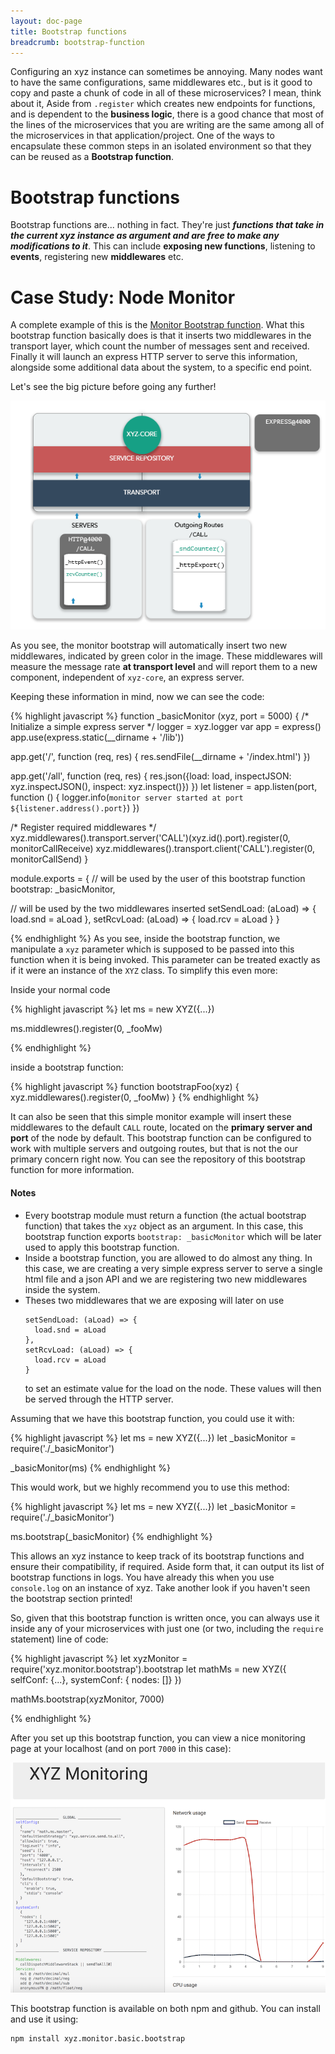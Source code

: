 ```yaml
---
layout: doc-page
title: Bootstrap functions
breadcrumb: bootstrap-function
---
```


Configuring an xyz instance can sometimes be annoying. Many nodes want to have the same configurations, same middlewares etc., but is it good to copy and paste a chunk of code in all of these microservices? I mean, think about it, Aside from `.register` which creates new endpoints for functions, and is dependent to the **business logic**, there is a good chance that most of the lines of the microservices that you are writing are the same among all of the microservices in that application/project. One of the ways to encapsulate these common steps in an isolated environment so that they can be reused as a **Bootstrap function**.

# Bootstrap functions


Bootstrap functions are... nothing in fact. They're just **_functions that take in the current xyz instance as argument and are free to make any modifications to it_**. This can include **exposing new functions**, listening to **events**, registering new **middlewares** etc.

# Case Study: Node Monitor
A complete example of this is the [Monitor Bootstrap function](https://github.com/node-xyz/xyz.monitor.basic.bootstrap). What this bootstrap function basically does is that it inserts two middlewares in the transport layer, which count the number of messages sent and received. Finally it will launch an express HTTP server to serve this information, alongside some additional data about the system, to a specific end point.

Let's see the big picture before going any further!

![](/assets/img/monitor.info.png)

As you see, the monitor bootstrap will automatically insert two new middlewares, indicated by green color in the image. These middlewares will measure the message rate **at transport level** and will report them to a new component, independent of `xyz-core`, an express server.

Keeping these information in mind, now we can see the code:

{% highlight javascript %}
function _basicMonitor (xyz, port = 5000) {
  /*
  Initialize a simple express server
   */
  logger = xyz.logger
  var app = express()
  app.use(express.static(__dirname + '/lib'))

  app.get('/', function (req, res) {
    res.sendFile(__dirname + '/index.html')
  })

  app.get('/all', function (req, res) {
    res.json({load: load, inspectJSON: xyz.inspectJSON(), inspect: xyz.inspect()})
  })
  let listener = app.listen(port, function () {
    logger.info(`monitor server started at port ${listener.address().port}`)
  })

  /*
  Register required middlewares
   */
  xyz.middlewares().transport.server('CALL')(xyz.id().port).register(0,
    monitorCallReceive)
  xyz.middlewares().transport.client('CALL').register(0,
    monitorCallSend)
}

module.exports = {
  // will be used by the user of this bootstrap function
  bootstrap: _basicMonitor,

  // will be used by the two middlewares inserted
  setSendLoad: (aLoad) => {
    load.snd = aLoad
  },
  setRcvLoad: (aLoad) => {
    load.rcv = aLoad
  }
}

{% endhighlight %}
 As you see, inside the bootstrap function, we manipulate a `xyz` parameter which is supposed to be passed into this function when it is being invoked. This parameter can be treated exactly as if it were an instance of the `XYZ` class. To simplify this even more:

Inside your normal code

{% highlight javascript %}
let ms = new XYZ({...})

ms.middlewres().register(0, _fooMw)

{% endhighlight %}

inside a bootstrap function:

{% highlight javascript %}
function bootstrapFoo(xyz) {
  xyz.middlewares().register(0, _fooMw)
}
{% endhighlight %}



It can also be seen that this simple monitor example will insert these middlewares to the default `CALL` route, located on the **primary server and port** of the node by default. This bootstrap function can be configured to work with multiple servers and outgoing routes, but that is not the our primary concern right now. You can see the repository of this bootstrap function for more information.

#### Notes

  - Every bootstrap module must return a function (the actual bootstrap function) that takes the `xyz` object as an argument. In this case, this bootstrap function exports `bootstrap: _basicMonitor` which will be later used to apply this bootstrap function.
  - Inside a bootstrap function, you are allowed to do almost any thing. In this case, we are creating a very simple express server to serve a single html file and a json API and we are registering two new middlewares inside the system.  
  - Theses two middlewares that we are exposing will later on use
    ```
    setSendLoad: (aLoad) => {
      load.snd = aLoad
    },
    setRcvLoad: (aLoad) => {
      load.rcv = aLoad
    }
    ```
    to set an estimate value for the load on the node. These values will then be served through the HTTP server.

Assuming that we have this bootstrap function, you could use it with:


{% highlight javascript %}
let ms = new XYZ({...})
let _basicMonitor = require('./_basicMonitor')

_basicMonitor(ms)
{% endhighlight %}

This would work, but we highly recommend you to use this method:

{% highlight javascript %}
let ms = new XYZ({...})
let _basicMonitor = require('./_basicMonitor')

ms.bootstrap(_basicMonitor)
{% endhighlight %}

This allows an xyz instance to keep track of its bootstrap functions and ensure their compatibility, if required. Aside form that, it can output its list of bootstrap functions in logs. You have already this when you use `console.log` on an instance of xyz. Take another look if you haven't seen the bootstrap section printed!

So, given that this bootstrap function is written once, you can always use it inside any of your microservices with just one (or two, including the `require` statement) line of code:

{% highlight javascript %}
let xyzMonitor = require('xyz.monitor.bootstrap').bootstrap
let mathMs = new XYZ({
  selfConf: {...},
  systemConf: { nodes: []}
})

mathMs.bootstrap(xyzMonitor, 7000)

{% endhighlight %}

After you set up this bootstrap function, you can view a nice monitoring page at your localhost (and on port `7000` in this case):

![example monitor app](/assets/img/monitor.example.png)

This bootstrap function is available on both npm and github. You can install and use it using:

```
npm install xyz.monitor.basic.bootstrap
```
